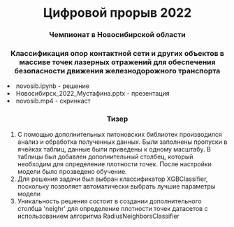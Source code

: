 <h1 align="center">Цифровой прорыв 2022</a> 
<h3 align="center">Чемпионат в Новосибирской области</h3>
<h3 align="center">Классификация опор контактной сети и других объектов в массиве точек лазерных отражений для обеспечения безопасности движения железнодорожного транспорта</h3

 <ul>
 <li>novosib.ipynb - решение</li>
 <li>Новосибирск_2022_Мустафина.pptx - презентация </li>
 <li>novosib.mp4 - скринкаст</li>
</ul>

<h3 align="center">Тизер</h3>

<ol>
 <li>С помощью дополнительных питоновских библиотек производился анализ и обработка полученных данных. Были заполнены пропуски в ячейках таблиц, данные были приведены к одному масштабу. В таблицы был добавлен дополнительный столбец, который необходим для определение плотности точек. После настройки модели было прозведено обучение.</li>
 <li>Для решения задачи был выбран классификатор XGBClassifier, поскольку позволяет автоматически выбрать лучшие параметры модели</li>
 <li>Уникальность решения состоит в создании дополнительного столбца 'neighr' для определение плотности точек датасетов с использованием алгоритма RadiusNeighborsClassifier</li>
</ol>
